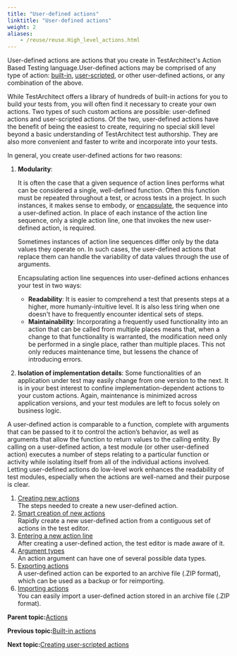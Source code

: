 ```yaml
--- 
title: "User-defined actions"
linktitle: "User-defined actions"
weight: 2
aliases: 
    - /reuse/reuse.High_level_actions.html
---
```


User-defined actions are actions that you create in TestArchitect's Action Based Testing language.User-defined actions may be comprised of any type of action: [built-in](../TA_Automation/Topics/bia_Built_in_actions.html), [user-scripted](../TA_Glossary/Topics/glossaryScriptedAction.html), or other user-defined actions, or any combination of the above.

While TestArchitect offers a library of hundreds of built-in actions for you to build your tests from, you will often find it necessary to create your own actions. Two types of such custom actions are possible: user-defined actions and user-scripted actions. Of the two, user-defined actions have the benefit of being the easiest to create, requiring no special skill level beyond a basic understanding of TestArchitect test authorship. They are also more convenient and faster to write and incorporate into your tests.

In general, you create user-defined actions for two reasons:

1.  **Modularity**:

    It is often the case that a given sequence of action lines performs what can be considered a single, well-defined function. Often this function must be repeated throughout a test, or across tests in a project. In such instances, it makes sense to embody, or [encapsulate](../TA_Glossary/Topics/glossaryActionEncapsulation.html), the sequence into a user-defined action. In place of each instance of the action line sequence, only a single action line, one that invokes the new user-defined action, is required.

    Sometimes instances of action line sequences differ only by the data values they operate on. In such cases, the user-defined actions that replace them can handle the variability of data values through the use of arguments.

    Encapsulating action line sequences into user-defined actions enhances your test in two ways:

    -   **Readability**: It is easier to comprehend a test that presents steps at a higher, more humanly-intuitive level. It is also less tiring when one doesn't have to frequently encounter identical sets of steps.
    -   **Maintainability**: Incorporating a frequently used functionality into an action that can be called from multiple places means that, when a change to that functionality is warranted, the modification need only be performed in a single place, rather than multiple places. This not only reduces maintenance time, but lessens the chance of introducing errors.
2.  **Isolation of implementation details**: Some functionalities of an application under test may easily change from one version to the next. It is in your best interest to confine implementation-dependent actions to your custom actions. Again, maintenance is minimized across application versions, and your test modules are left to focus solely on business logic.

A user-defined action is comparable to a function, complete with arguments that can be passed to it to control the action’s behavior, as well as arguments that allow the function to return values to the calling entity. By calling on a user-defined action, a test module \(or other user-defined action\) executes a number of steps relating to a particular function or activity while isolating itself from all of the individual actions involved. Letting user-defined actions do low-level work enhances the readability of test modules, especially when the actions are well-named and their purpose is clear.

1.  [Creating new actions](../TA_Help/Topics/Creating_and_using_actions_using_actions.html)  
The steps needed to create a new user-defined action.
2.  [Smart creation of new actions](../TA_Help/Topics/High_level_actions_smart_creating.html)  
Rapidly create a new user-defined action from a contiguous set of actions in the test editor.
3.  [Entering a new action line](../TA_Help/Topics/High_level_actions_using.html)  
After creating a user-defined action, the test editor is made aware of it.
4.  [Argument types](../reuse/reuse.Creating_and_using_actions_Arg_type.html)  
An action argument can have one of several possible data types.
5.  [Exporting actions](../TA_Help/Topics/High_level_actions_exporting.html)  
A user-defined action can be exported to an archive file \(.ZIP format\), which can be used as a backup or for reimporting.
6.  [Importing actions](../TA_Help/Topics/High_level_actions_importing.html)  
You can easily import a user-defined action stored in an archive file \(.ZIP format\).

**Parent topic:**[Actions](../reuse/reuse.Creating_and_using_actions.html)

**Previous topic:**[Built-in actions](../reuse/reuse.Creating_and_using_actions_builtin_actions.html)

**Next topic:**[Creating user-scripted actions](../TA_Help/Topics/ug_Creating_user_scripted_actions.html)

